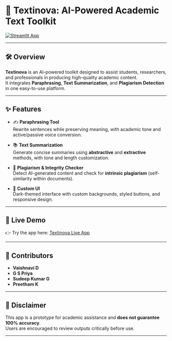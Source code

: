# 📘 Textinova: AI-Powered Academic Text Toolkit  

[![Streamlit App](https://img.shields.io/badge/🚀%20Live%20App-Open%20in%20Streamlit-blue?style=for-the-badge)](https://your-app-link.streamlit.app)

---

## 🛠 Overview  
**Textinova** is an AI-powered toolkit designed to assist students, researchers, and professionals in producing high-quality academic content.  
It integrates **Paraphrasing**, **Text Summarization**, and **Plagiarism Detection** in one easy-to-use platform.

---

## ✨ Features  

- ✍️ **Paraphrasing Tool**  
  Rewrite sentences while preserving meaning, with academic tone and active/passive voice conversion.  

- 📚 **Text Summarization**  
  Generate concise summaries using **abstractive** and **extractive** methods, with tone and length customization.  

- 🔎 **Plagiarism & Integrity Checker**  
  Detect AI-generated content and check for **intrinsic plagiarism** (self-similarity within documents).  

- 🎨 **Custom UI**  
  Dark-themed interface with custom backgrounds, styled buttons, and responsive design.

---

## 🚀 Live Demo  

👉 Try the app here: [Textinova Live App](textinova.streamlit.app)

---

## 👥 Contributors  

- **Vaishnavi D**  
- **G S Priya**  
- **Sudeep Kumar G**  
- **Preetham K**  

---

## 📝 Disclaimer  
This app is a prototype for academic assistance and **does not guarantee 100% accuracy**.  
Users are encouraged to review outputs critically before use.  

---